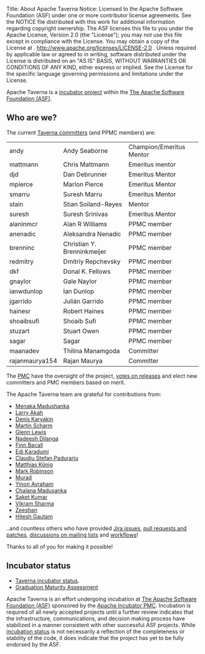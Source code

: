 Title: About Apache Taverna
Notice:    Licensed to the Apache Software Foundation (ASF) under one
           or more contributor license agreements.  See the NOTICE file
           distributed with this work for additional information
           regarding copyright ownership.  The ASF licenses this file
           to you under the Apache License, Version 2.0 (the
           "License"); you may not use this file except in compliance
           with the License.  You may obtain a copy of the License at
           .
             http://www.apache.org/licenses/LICENSE-2.0
           .
           Unless required by applicable law or agreed to in writing,
           software distributed under the License is distributed on an
           "AS IS" BASIS, WITHOUT WARRANTIES OR CONDITIONS OF ANY
           KIND, either express or implied.  See the License for the
           specific language governing permissions and limitations
           under the License.

Apache Taverna is a [incubator project](http://incubator.apache.org/) within the
[The Apache Software Foundation (ASF)](http://www.apache.org/).



## Who are we?

The current [Taverna committers](http://people.apache.org/phonebook.html?podling=taverna) (and
PPMC members) are:

</style>
<table class="table table-striped">
<thead>
</thead>
<tbody>
  <tr><td>andy</td><td>Andy Seaborne</td> <td>Champion/Emeritus Mentor</td></tr>
  <tr><td>mattmann</td><td>Chris Mattmann</td> <td>Emeritus mentor</td></tr>
  <tr><td>djd</td><td>Dan Debrunner</td> <td>Emeritus Mentor</td></tr>
  <tr><td>mpierce</td><td>Marlon Pierce</td> <td>Emeritus Mentor</td></tr>
  <tr><td>smarru</td><td>Suresh Marru</td> <td>Emeritus Mentor</td></tr>
  <tr><td>stain</td><td>Stian Soiland-Reyes</td> <td>Mentor</td></tr>
  <tr><td>suresh</td><td>Suresh Srinivas</td> <td>Emeritus Mentor</td></tr>
  <tr><td>alaninmcr</td><td>Alan R Williams</td> <td>PPMC member</td></tr>
  <tr><td>anenadic</td><td>Aleksandra Nenadic</td> <td>PPMC member</td></tr>
  <tr><td>brenninc</td><td>Christian Y. Brenninkmeijer</td> <td>PPMC member</td></tr>
  <tr><td>redmitry</td><td>Dmitriy Repchevsky</td> <td>PPMC member</td></tr>
  <tr><td>dkf</td><td>Donal K. Fellows</td> <td>PPMC member</td></tr>
  <tr><td>gnaylor</td><td>Gale Naylor</td> <td>PPMC member</td></tr>
  <tr><td>ianwdunlop</td><td>Ian Dunlop</td> <td>PPMC member</td></tr>
  <tr><td>jgarrido</td><td>Julián Garrido</td> <td>PPMC member</td></tr>
  <tr><td>hainesr</td><td>Robert Haines</td> <td>PPMC member</td></tr>
  <tr><td>shoaibsufi</td><td>Shoaib Sufi</td> <td>PPMC member</td></tr>
  <tr><td>stuzart</td><td>Stuart Owen</td> <td>PPMC member</td></tr>
  <tr><td>sagar</td><td>Sagar</td> <td>PPMC member</td></tr>
  <tr><td>maanadev</td><td>Thilina Manamgoda</td> <td>Committer</td></tr>
  <tr><td>rajanmaurya154</td><td>Rajan Maurya</td> <td>Committer</td></tr>
</tbody>
</table>

The [PMC](https://www.apache.org/dev/pmc.html) have the oversight of the
project, [votes on releases](https://www.apache.org/foundation/voting.html)
and elect new committers and PMC members based on merit.

The Apache Taverna team are grateful for contributions from:

* [Menaka Madushanka](https://github.com/menaka121)
* [Larry Akah](https://github.com/larrytech7)
* [Denis Karyakin](https://github.com/Samhane)
* [Martin Scharm](http://orcid.org/0000-0003-4519-7030)
* [Glenn Lewis](https://github.com/gmlewis)
* [Nadeesh Dilanga](https://github.com/NadeeshDilanga)
* [Finn Bacall](https://github.com/fbacall)
* [Edi Karadumi](https://github.com/edikaradumi)
* [Claudiu Stefan Padurariu](https://github.com/PCStefan)
* [Matthias König](https://orcid.org/0000-0003-1725-179X)
* [Mark Robinson](http://orcid.org/0000-0002-8184-7507)
* [Murad](https://github.com/m-murad)
* [Yinon Avraham](https://github.com/yinonavraham)
* [Chalana Madusanka](https://github.com/Chalana)
* [Saket Kumar](https://github.com/saketkumar95)
* [Vikram Sharma](https://github.com/300vikram) 
* [Zeeshan](https://github.com/nyu-zeeshan)
* [Hitesh Gautam](https://github.com/Hiteshgautam01)



..and countless others who have provided
[Jira issues](/community/issue-tracker),
[pull requests and patches](/download/code/#contribute-to-apache-taverna),
[discussions on mailing lists](/community/lists) and
[workflows](http://www.myexperiment.org/workflows)!

<p class="lead">Thanks to all of you for making it possible!</p>




## Incubator status

* [Taverna incubator status](http://incubator.apache.org/projects/taverna.html).
* [Graduation Maturity Assessment](https://cwiki.apache.org/confluence/display/TAVERNADEV/2016-03+Taverna+Graduation+Maturity+Assessment)

Apache Taverna is an effort undergoing incubation at
[The Apache Software Foundation (ASF)](http://apache.org/)
sponsored by the [Apache Incubator PMC](http://incubator.apache.org/).
Incubation is required of all newly accepted projects until a further review
indicates that the infrastructure, communications, and decision making process
have stabilized in a manner consistent with other successful ASF projects.
While [incubation status](http://incubator.apache.org/projects/taverna.html)
is not necessarily a reflection of the completeness or
stability of the code, it does indicate that the project has yet to be fully
endorsed by the ASF.
